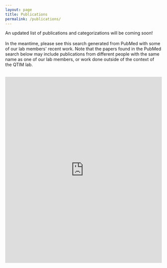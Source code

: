 ```yaml
---
layout: page
title: Publications
permalink: /publications/
---
```


An updated list of publications and categorizations will be coming soon! 
<br />
<br />
In the meantime, please see this search generated from PubMed with some of our lab members' recent work. Note that the papers found in the PubMed search below may include publications from different people with the same name as one of our lab members, or work done outside of the context of the QTIM lab.
<br/>
<br/>

<iframe src="https://www.ncbi.nlm.nih.gov/pubmed?term=(((((((((((((((Kalpathy%20Cramer%5BAuthor%5D)%20OR%20Kalpathy%20Cramer%20J%5BAuthor%5D)%20OR%20Kalpathy%20Cramer%2C%20Jayashree%5BAuthor%5D)%20OR%20Jayashree%2C%20Kalpathy%20Cramer%5BAuthor%5D)%20OR%20Gerstner%2C%20Elizabeth%5BAuthor%5D)%20OR%20Gerstner%20ER%5BAuthor%5D)%20OR%20Gerstner%2C%20Elizabeth%20R%5BAuthor%5D)%20OR%20Brown%2C%20James%20M%5BAuthor%5D)%20OR%20Chang%2C%20Ken%5BAuthor%5D)%20OR%20Ly%2C%20Ina%5BAuthor%5D)%20OR%20Ly%2C%20K%20Ina%5BAuthor%5D)%20OR%20Beers%2C%20Andrew%5BAuthor%5D)%20OR%20Mamonov%2C%20Artem%5BAuthor%5D)%20OR%20Mamomov%2C%20Artem%5BAuthor%5D)%20OR%20Mamonov%2C%20Artem%20B%5BAuthor%5D)%20OR%20Mamonov%20AB%5BAuthor%5D" style="width: 100%; height: 600px" frameborder="0"></iframe>

<!--- (((((((((((((((Kalpathy Cramer[Author]) OR Kalpathy Cramer J[Author]) OR Kalpathy Cramer, Jayashree[Author]) OR Jayashree, Kalpathy Cramer[Author]) OR Gerstner, Elizabeth[Author]) OR Gerstner ER[Author]) OR Gerstner, Elizabeth R[Author]) OR Brown, James M[Author]) OR Chang, Ken[Author]) OR Ly, Ina[Author]) OR Ly, K Ina[Author]) OR Beers, Andrew[Author]) OR Mamonov, Artem[Author]) OR Mamomov, Artem[Author]) OR Mamonov, Artem B[Author]) OR Mamonov AB[Author] -->

